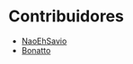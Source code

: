 # Contribuidores

- [NaoEhSavio](https://github.com/NaoEhSavio)
- [Bonatto](https://github.com/SergioBonatto)